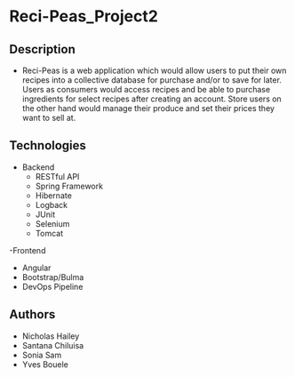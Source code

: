 # Reci-Peas_Project2

Description
-----------------------------------
  - Reci-Peas is a web application which would allow users to put their own recipes into a collective database for purchase and/or to save for later.  Users as consumers would access recipes and be able to purchase ingredients for select recipes after creating an account.  Store users on the other hand would manage their produce and set their prices they want to sell at.

Technologies
------------------------------
- Backend
  - RESTful API
  - Spring Framework
  - Hibernate
  - Logback
  - JUnit
  - Selenium
  - Tomcat

-Frontend
  - Angular
  - Bootstrap/Bulma
  - DevOps Pipeline

Authors
-----------------------------------
- Nicholas Hailey
- Santana Chiluisa
- Sonia Sam
- Yves Bouele
